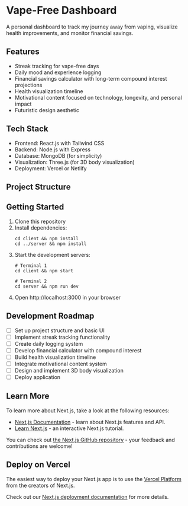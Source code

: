 # Vape-Free Dashboard

A personal dashboard to track my journey away from vaping, visualize health improvements, and monitor financial savings.

## Features

- Streak tracking for vape-free days
- Daily mood and experience logging
- Financial savings calculator with long-term compound interest projections
- Health visualization timeline
- Motivational content focused on technology, longevity, and personal impact
- Futuristic design aesthetic

## Tech Stack

- Frontend: React.js with Tailwind CSS
- Backend: Node.js with Express
- Database: MongoDB (for simplicity)
- Visualization: Three.js (for 3D body visualization)
- Deployment: Vercel or Netlify

## Project Structure

## Getting Started

1. Clone this repository
2. Install dependencies:
   ```
   cd client && npm install
   cd ../server && npm install
   ```
3. Start the development servers:
   ```
   # Terminal 1
   cd client && npm start
   
   # Terminal 2
   cd server && npm run dev
   ```
4. Open http://localhost:3000 in your browser

## Development Roadmap

- [ ] Set up project structure and basic UI
- [ ] Implement streak tracking functionality
- [ ] Create daily logging system
- [ ] Develop financial calculator with compound interest
- [ ] Build health visualization timeline
- [ ] Integrate motivational content system
- [ ] Design and implement 3D body visualization
- [ ] Deploy application

## Learn More

To learn more about Next.js, take a look at the following resources:

- [Next.js Documentation](https://nextjs.org/docs) - learn about Next.js features and API.
- [Learn Next.js](https://nextjs.org/learn) - an interactive Next.js tutorial.

You can check out [the Next.js GitHub repository](https://github.com/vercel/next.js) - your feedback and contributions are welcome!

## Deploy on Vercel

The easiest way to deploy your Next.js app is to use the [Vercel Platform](https://vercel.com/new?utm_medium=default-template&filter=next.js&utm_source=create-next-app&utm_campaign=create-next-app-readme) from the creators of Next.js.

Check out our [Next.js deployment documentation](https://nextjs.org/docs/app/building-your-application/deploying) for more details.

